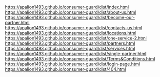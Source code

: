 https://apalion1493.github.io/consumer-guard/dist/index.html <br>
https://apalion1493.github.io/consumer-guard/dist/about-us.html <br>
https://apalion1493.github.io/consumer-guard/dist/become-our-partner.html <br>
https://apalion1493.github.io/consumer-guard/dist/contacts-us.html <br>
https://apalion1493.github.io/consumer-guard/dist/locations.html <br>
https://apalion1493.github.io/consumer-guard/dist/one-service-2.html <br>
https://apalion1493.github.io/consumer-guard/dist/partners.html <br>
https://apalion1493.github.io/consumer-guard/dist/services.html <br>
https://apalion1493.github.io/consumer-guard/dist/single-partner.html <br>
https://apalion1493.github.io/consumer-guard/dist/Terms&Conditions.html <br>
https://apalion1493.github.io/consumer-guard/dist/login-page.html <br>
https://apalion1493.github.io/consumer-guard/dist/404.html <br>